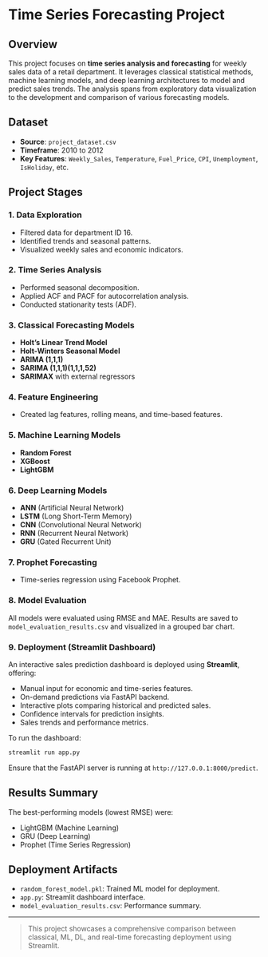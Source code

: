 
# Time Series Forecasting Project

## Overview

This project focuses on **time series analysis and forecasting** for weekly sales data of a retail department. It leverages classical statistical methods, machine learning models, and deep learning architectures to model and predict sales trends. The analysis spans from exploratory data visualization to the development and comparison of various forecasting models.

## Dataset

- **Source**: `project_dataset.csv`
- **Timeframe**: 2010 to 2012
- **Key Features**: `Weekly_Sales`, `Temperature`, `Fuel_Price`, `CPI`, `Unemployment`, `IsHoliday`, etc.

## Project Stages

### 1. Data Exploration
- Filtered data for department ID 16.
- Identified trends and seasonal patterns.
- Visualized weekly sales and economic indicators.

### 2. Time Series Analysis
- Performed seasonal decomposition.
- Applied ACF and PACF for autocorrelation analysis.
- Conducted stationarity tests (ADF).

### 3. Classical Forecasting Models
- **Holt’s Linear Trend Model**
- **Holt-Winters Seasonal Model**
- **ARIMA (1,1,1)**
- **SARIMA (1,1,1)(1,1,1,52)**
- **SARIMAX** with external regressors

### 4. Feature Engineering
- Created lag features, rolling means, and time-based features.

### 5. Machine Learning Models
- **Random Forest**
- **XGBoost**
- **LightGBM**

### 6. Deep Learning Models
- **ANN** (Artificial Neural Network)
- **LSTM** (Long Short-Term Memory)
- **CNN** (Convolutional Neural Network)
- **RNN** (Recurrent Neural Network)
- **GRU** (Gated Recurrent Unit)

### 7. Prophet Forecasting
- Time-series regression using Facebook Prophet.

### 8. Model Evaluation
All models were evaluated using RMSE and MAE.
Results are saved to `model_evaluation_results.csv` and visualized in a grouped bar chart.

### 9. Deployment (Streamlit Dashboard)

An interactive sales prediction dashboard is deployed using **Streamlit**, offering:
- Manual input for economic and time-series features.
- On-demand predictions via FastAPI backend.
- Interactive plots comparing historical and predicted sales.
- Confidence intervals for prediction insights.
- Sales trends and performance metrics.

To run the dashboard:
```bash
streamlit run app.py
```
Ensure that the FastAPI server is running at `http://127.0.0.1:8000/predict`.

## Results Summary

The best-performing models (lowest RMSE) were:
- LightGBM (Machine Learning)
- GRU (Deep Learning)
- Prophet (Time Series Regression)

## Deployment Artifacts

- `random_forest_model.pkl`: Trained ML model for deployment.
- `app.py`: Streamlit dashboard interface.
- `model_evaluation_results.csv`: Performance summary.

---

> This project showcases a comprehensive comparison between classical, ML, DL, and real-time forecasting deployment using Streamlit.
